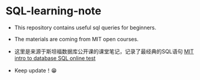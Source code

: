 # SQL-learning-note
* This repository contains useful sql queries for beginners.
* The materials are coming from MIT open courses.

* 这里是来源于斯坦福数据库公开课的课堂笔记，记录了最经典的SQL语句
[MIT intro to database SQL online test](https://github.com/slayAlphalu/SQL-learning-note/blob/master/sql.ipynb)
* Keep update！😁
